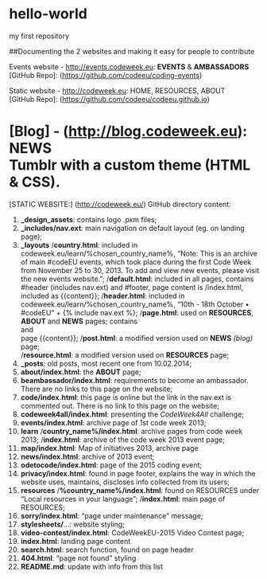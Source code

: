 # hello-world
my first repository

##Documenting the 2 websites and making it easy for people to contribute

Events website - http://events.codeweek.eu: **EVENTS** & **AMBASSADORS**  
[GitHub Repo]: (https://github.com/codeeu/coding-events)   

Static website - http://codeweek.eu: HOME, RESOURCES, ABOUT  
[GitHub Repo]: (https://github.com/codeeu/codeeu.github.io)  

[Blog] - (http://blog.codeweek.eu): NEWS  
Tumblr with a custom theme (HTML & CSS).  
==================================================================



[STATIC WEBSITE:] (http://codeweek.eu/) GitHub directory content:

1. **_design_assets**: contains logo .pxm files;
2. **_includes/nav.ext**: main navigation on default layout (eg. on landing page);
3. **_layouts**
    /**country.html**: included in codeweek.eu/learn/%chosen_country_name%, “Note: This is an archive of main #codeEU events, which took place during the first Code Week from November 25 to 30, 2013. To add and view new events, please visit the new events website.”;
    /**default.html**: included in all pages, contains #header (includes nav.ext) and #footer, page content is /index.html, included as {{content}};
    /**header.html**: included in codeweek.eu/learn/%chosen_country_name%, “10th - 18th October • #codeEU“ + {% include nav.ext %};
    /**page.html**: used on **RESOURCES**, **ABOUT** and **NEWS** pages; contains <section id="page-title"> and <section id="content"> page {{content}};
    /**post.html**: a modified version used on **NEWS** _(blog)_ page;  
    /**resource.html**: a modified version used on **RESOURCES** page;  
4. **_posts**: old posts, most recent one from 10.02.2014;
5. **about/index.html**: the **ABOUT** page;
6. **beambassador/index.html**: requirements to become an ambassador. There are no links to this page on the website;
7. **code/index.html**: this page is online but the link in the nav.ext is commented out. There is no link to this page on the website;
8. **codeweek4all/index.html**: presenting the _CodeWeek4All_ challenge;
9. **events/index.html**: archive page of 1st code week 2013;
10. **learn**
/**country_name%/index.html**: archive pages from code week 2013;
/**index.html**: archive of the code week 2013 event page;
11. **map/index.html**: Map of initiatives 2013, archive page
12. **news/index.html**: archive of 2013 event;
13. **odetocode/index.html**: page of the 2015 coding event;
14. **privacy/index.html**: found in page footer, explains the way in which the website uses, maintains, discloses info collected from its users;
15. **resources**
    /**%country_name%/index.html**: found on RESOURCES under “Local resources in your language”;
    /**index.html**: main page of RESOURCES;
16. **sorry/index.html**: “page under maintenance” message;
17. **stylesheets/**…: website styling;
18. **video-contest/index.html**: CodeWeekEU-2015 Video Contest page;
19. **index.html**: landing page content
20. **search.html**: search function, found on page header
21. **404.html**: “page not found” styling
22. **README.md**: update with info from this list





